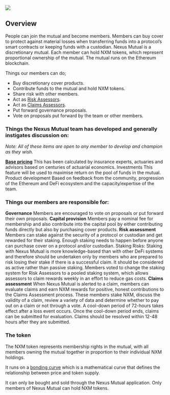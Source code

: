
![](https://i.imgur.com/PTunEt7.jpg)

## Overview

People can join the mutual and become members. Members can buy cover to protect against material losses when transferring funds into a protocol’s smart contracts or keeping funds with a custodian. Nexus Mutual is a discretionary mutual. Each member can hold NXM tokens, which represent proportional ownership of the mutual. The mutual runs on the Ethereum blockchain.

Things our members can do;

* Buy discretionary cover products.
* Contribute funds to the mutual and hold NXM tokens.
* Share risk with other members.
* Act as [Risk Assessors](https://nexusmutual.gitbook.io/docs/how-to-use-nexus/how-to-participate#risk-assessment).
* Act as [Claims Assessors](https://nexusmutual.gitbook.io/docs/how-to-use-nexus/how-to-participate#claims-assessment).
* Put forward governance proposals. 
* Vote on proposals put forward by the team or other members. 

### Things the Nexus Mutual team has developed and generally instigates discussion on:
*Note: All of these items are open to any member to develop and champion as they wish.*

[**Base pricing**](https://nexusmutual.gitbook.io/docs/docs#pricing) 
This has been calculated by insurance experts, actuaries and advisors based on centuries of actuarial economics.
Investments 
This feature will be used to maximise return on the pool of funds in the mutual.
Product development
Based on feedback from the community, progression of the Ethereum and DeFi ecosystem and the capacity/expertise of the team.

### Things our members are responsible for:
**Governance**
Members are encouraged to vote on proposals or put forward their own proposals. 
**Capital provision**
Members pay a nominal fee for membership and also contribute into the capital pool by either contributing funds directly but also by purchasing cover products.
**Risk assessment**
Members can stake against the security of a protocol or custodian and get rewarded for their staking. Enough staking needs to happen before anyone can purchase cover on a protocol and/or custodian. 
Staking Risks: Staking with Nexus Mutual is more knowledge-based than with other DeFi systems and therefore should be undertaken only by members who are prepared to risk losing their stake if there is a successful claim. It should be considered as active rather than passive staking.
Members voted to change the staking system for Risk Assessors to a pooled staking system, which allows assessors to claim rewards weekly in an effort to reduce gas costs.
**Claims assessment**
When Nexus Mutual is alerted to a claim, members can evaluate claims and earn NXM rewards for positive, honest contributions to the Claims Assessment process. These members stake NXM, discuss the validity of a claim, review a variety of data and determine whether to pay out on a claim or not through a vote.
A cool-down period of 72-hours takes effect after a loss event occurs. Once the cool-down period ends, claims can be submitted for evaluation. Claims should be resolved within 12-48 hours after they are submitted.

### The token
The NXM token represents membership rights in the mutual, with all members owning the mutual together in proportion to their individual NXM holdings.

It runs on a [bonding curve](https://nexusmutual.gitbook.io/docs/docs#token-model) which is a mathematical curve that defines the relationship between price and token supply. 

It can only be bought and sold through the Nexus Mutual application. Only members of Nexus Mutual can hold NXM tokens.